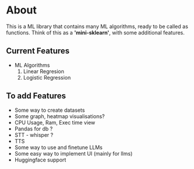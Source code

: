# About
This is a ML library that contains many ML algorithms, ready to be called as functions. Think of this as a **'mini-sklearn'**, with some additional features.

## Current Features

 - ML Algorithms
    1. Linear Regresion
    2. Logistic Regression


## To add Features
 - Some way to create datasets
 - Some graph, heatmap visualisations?
 - CPU Usage, Ram, Exec time view
 - Pandas for db ?
 - STT - whisper ? 
 - TTS
 - Some way to use and finetune LLMs
 - Some easy way to implement UI (mainly for llms)
 - Huggingface support